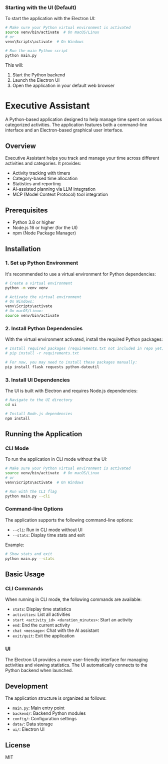 ### Starting with the UI (Default)

To start the application with the Electron UI:

```bash
# Make sure your Python virtual environment is activated
source venv/bin/activate  # On macOS/Linux
# or
venv\Scripts\activate  # On Windows

# Run the main Python script
python main.py
```

This will:
1. Start the Python backend
2. Launch the Electron UI
3. Open the application in your default web browser


# Executive Assistant

A Python-based application designed to help manage time spent on various categorized activities. The application features both a command-line interface and an Electron-based graphical user interface.

## Overview

Executive Assistant helps you track and manage your time across different activities and categories. It provides:

- Activity tracking with timers
- Category-based time allocation
- Statistics and reporting
- AI-assisted planning via LLM integration
- MCP (Model Context Protocol) tool integration

## Prerequisites

- Python 3.8 or higher
- Node.js 16 or higher (for the UI)
- npm (Node Package Manager)

## Installation

### 1. Set up Python Environment

It's recommended to use a virtual environment for Python dependencies:

```bash
# Create a virtual environment
python -m venv venv

# Activate the virtual environment
# On Windows:
venv\Scripts\activate
# On macOS/Linux:
source venv/bin/activate
```

### 2. Install Python Dependencies

With the virtual environment activated, install the required Python packages:

```bash
# Install required packages (requirements.txt not included in repo yet)
# pip install -r requirements.txt

# For now, you may need to install these packages manually:
pip install flask requests python-dateutil
```

### 3. Install UI Dependencies

The UI is built with Electron and requires Node.js dependencies:

```bash
# Navigate to the UI directory
cd ui

# Install Node.js dependencies
npm install
```

## Running the Application

### CLI Mode

To run the application in CLI mode without the UI:

```bash
# Make sure your Python virtual environment is activated
source venv/bin/activate  # On macOS/Linux
# or
venv\Scripts\activate  # On Windows

# Run with the CLI flag
python main.py --cli
```

### Command-line Options

The application supports the following command-line options:

- `--cli`: Run in CLI mode without UI
- `--stats`: Display time stats and exit

Example:
```bash
# Show stats and exit
python main.py --stats
```

## Basic Usage

### CLI Commands

When running in CLI mode, the following commands are available:

- `stats`: Display time statistics
- `activities`: List all activities
- `start <activity_id> <duration_minutes>`: Start an activity
- `end`: End the current activity
- `chat <message>`: Chat with the AI assistant
- `exit/quit`: Exit the application

### UI

The Electron UI provides a more user-friendly interface for managing activities and viewing statistics. The UI automatically connects to the Python backend when launched.

## Development

The application structure is organized as follows:

- `main.py`: Main entry point
- `backend/`: Backend Python modules
- `config/`: Configuration settings
- `data/`: Data storage
- `ui/`: Electron UI

## License

MIT
